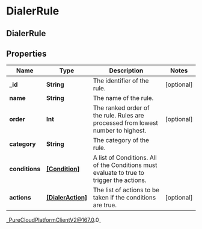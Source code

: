 # DialerRule

## DialerRule

## Properties

|Name | Type | Description | Notes|
|------------ | ------------- | ------------- | -------------|
| **_id** | **String** | The identifier of the rule. | [optional] |
| **name** | **String** | The name of the rule. | |
| **order** | **Int** | The ranked order of the rule. Rules are processed from lowest number to highest. | [optional] |
| **category** | **String** | The category of the rule. | |
| **conditions** | [**[Condition]**]([Condition]) | A list of Conditions. All of the Conditions must evaluate to true to trigger the actions. | |
| **actions** | [**[DialerAction]**]([DialerAction]) | The list of actions to be taken if the conditions are true. | [optional] |



_PureCloudPlatformClientV2@167.0.0_
